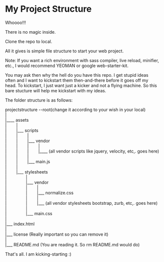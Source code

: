 My Project Structure
====================

Whoooo!!! 

There is no magic inside.

Clone the repo to local.

All it gives is simple file structure to start your web project. 

Note: If you want a rich environment with sass compiler, live reload, minifier, etc., I would recommend YEOMAN or google web-starter-kit.

You may ask then why the hell do you have this repo. I get stupid ideas often and I want to kickstart them then-and-there before it goes off my head. To kickstart, I just want just a kicker and not a flying machine. So this bare stucture will help me kickstart with my ideas.

The folder structure is as follows:

projectstructure --root(change it according to your wish in your local)  
|  
|____ assets  
|&nbsp;&nbsp;&nbsp;&nbsp;&nbsp;&nbsp;&nbsp;&nbsp;|   
|&nbsp;&nbsp;&nbsp;&nbsp;&nbsp;&nbsp;&nbsp;&nbsp;|___ scripts    
|&nbsp;&nbsp;&nbsp;&nbsp;&nbsp;&nbsp;&nbsp;&nbsp;|&nbsp;&nbsp;&nbsp;&nbsp;&nbsp;&nbsp;&nbsp;&nbsp;|  
|&nbsp;&nbsp;&nbsp;&nbsp;&nbsp;&nbsp;&nbsp;&nbsp;|&nbsp;&nbsp;&nbsp;&nbsp;&nbsp;&nbsp;&nbsp;&nbsp;|___ vendor   
|&nbsp;&nbsp;&nbsp;&nbsp;&nbsp;&nbsp;&nbsp;&nbsp;|&nbsp;&nbsp;&nbsp;&nbsp;&nbsp;&nbsp;&nbsp;&nbsp;|&nbsp;&nbsp;&nbsp;&nbsp;&nbsp;&nbsp;&nbsp;&nbsp;|   
|&nbsp;&nbsp;&nbsp;&nbsp;&nbsp;&nbsp;&nbsp;&nbsp;|&nbsp;&nbsp;&nbsp;&nbsp;&nbsp;&nbsp;&nbsp;&nbsp;|&nbsp;&nbsp;&nbsp;&nbsp;&nbsp;&nbsp;&nbsp;&nbsp;|____ (all vendor scripts like jquery, velocity, etc,. goes here)  
|&nbsp;&nbsp;&nbsp;&nbsp;&nbsp;&nbsp;&nbsp;&nbsp;|&nbsp;&nbsp;&nbsp;&nbsp;&nbsp;&nbsp;&nbsp;&nbsp;|  
|&nbsp;&nbsp;&nbsp;&nbsp;&nbsp;&nbsp;&nbsp;&nbsp;|&nbsp;&nbsp;&nbsp;&nbsp;&nbsp;&nbsp;&nbsp;&nbsp;|___ main.js  
|&nbsp;&nbsp;&nbsp;&nbsp;&nbsp;&nbsp;&nbsp;&nbsp;|    
|&nbsp;&nbsp;&nbsp;&nbsp;&nbsp;&nbsp;&nbsp;&nbsp;|___ stylesheets	  
|&nbsp;&nbsp;&nbsp;&nbsp;&nbsp;&nbsp;&nbsp;&nbsp;&nbsp;&nbsp;&nbsp;&nbsp;&nbsp;&nbsp;&nbsp;&nbsp;|  
|&nbsp;&nbsp;&nbsp;&nbsp;&nbsp;&nbsp;&nbsp;&nbsp;&nbsp;&nbsp;&nbsp;&nbsp;&nbsp;&nbsp;&nbsp;&nbsp;|___ vendor   
|&nbsp;&nbsp;&nbsp;&nbsp;&nbsp;&nbsp;&nbsp;&nbsp;&nbsp;&nbsp;&nbsp;&nbsp;&nbsp;&nbsp;&nbsp;&nbsp;|&nbsp;&nbsp;&nbsp;&nbsp;&nbsp;&nbsp;&nbsp;&nbsp;|  
|&nbsp;&nbsp;&nbsp;&nbsp;&nbsp;&nbsp;&nbsp;&nbsp;&nbsp;&nbsp;&nbsp;&nbsp;&nbsp;&nbsp;&nbsp;&nbsp;|&nbsp;&nbsp;&nbsp;&nbsp;&nbsp;&nbsp;&nbsp;&nbsp;|___ normalize.css   
|&nbsp;&nbsp;&nbsp;&nbsp;&nbsp;&nbsp;&nbsp;&nbsp;&nbsp;&nbsp;&nbsp;&nbsp;&nbsp;&nbsp;&nbsp;&nbsp;|&nbsp;&nbsp;&nbsp;&nbsp;&nbsp;&nbsp;&nbsp;&nbsp;|   
|&nbsp;&nbsp;&nbsp;&nbsp;&nbsp;&nbsp;&nbsp;&nbsp;&nbsp;&nbsp;&nbsp;&nbsp;&nbsp;&nbsp;&nbsp;&nbsp;|&nbsp;&nbsp;&nbsp;&nbsp;&nbsp;&nbsp;&nbsp;&nbsp;|___ (all vendor stylesheets bootstrap, zurb, etc,. goes here)   
|&nbsp;&nbsp;&nbsp;&nbsp;&nbsp;&nbsp;&nbsp;&nbsp;&nbsp;&nbsp;&nbsp;&nbsp;&nbsp;&nbsp;&nbsp;&nbsp;|   
|&nbsp;&nbsp;&nbsp;&nbsp;&nbsp;&nbsp;&nbsp;&nbsp;&nbsp;&nbsp;&nbsp;&nbsp;&nbsp;&nbsp;&nbsp;&nbsp;|___ main.css   
|	 
|___ index.html  
|  
|___ license (Really important so you can remove it)  
|  
|___ README.md (You are reading it. So rm README.md would do)  
  

That's all. I am kicking-starting :)
